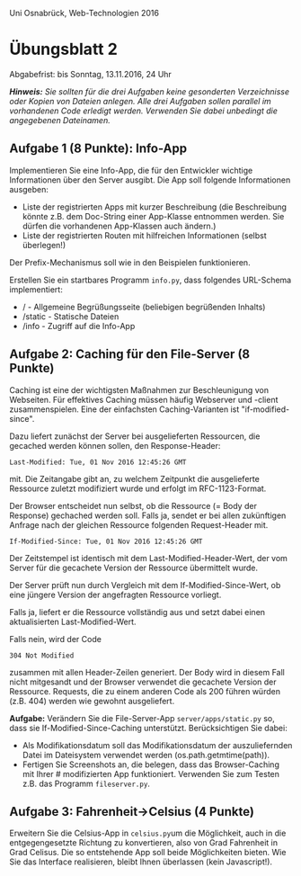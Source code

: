 Uni Osnabrück, Web-Technologien 2016

Übungsblatt 2
=============

Abgabefrist: bis Sonntag, 13.11.2016, 24 Uhr

_**Hinweis:** Sie sollten für die drei Aufgaben keine gesonderten Verzeichnisse 
oder Kopien von Dateien anlegen. Alle drei Aufgaben sollen parallel im
vorhandenen Code erledigt werden. Verwenden Sie dabei unbedingt die angegebenen 
Dateinamen._

Aufgabe 1 (8 Punkte): Info-App
----------------------

Implementieren Sie eine Info-App, die für den Entwickler wichtige
Informationen über den Server ausgibt. Die App soll folgende 
Informationen ausgeben:
* Liste der registrierten Apps mit kurzer Beschreibung (die Beschreibung könnte z.B. dem Doc-String einer 
App-Klasse entnommen werden. Sie dürfen die vorhandenen App-Klassen auch ändern.)
* Liste der registrierten Routen mit hilfreichen Informationen (selbst überlegen!)

Der Prefix-Mechanismus soll wie in den Beispielen funktionieren. 

Erstellen Sie ein startbares Programm `info.py`, dass folgendes URL-Schema implementiert:
* / - Allgemeine Begrüßungsseite (beliebigen begrüßenden Inhalts)
* /static - Statische Dateien
* /info - Zugriff auf die Info-App

Aufgabe 2: Caching für den File-Server (8 Punkte)
------------------------

Caching ist eine der wichtigsten Maßnahmen zur Beschleunigung von Webseiten. 
Für effektives Caching müssen häufig Webserver und -client zusammenspielen.
Eine der einfachsten Caching-Varianten ist "if-modified-since".

Dazu liefert zunächst der Server bei ausgelieferten Ressourcen, die gecached 
werden können sollen, den Response-Header:

    Last-Modified: Tue, 01 Nov 2016 12:45:26 GMT

mit. Die Zeitangabe gibt an, zu welchem Zeitpunkt die ausgelieferte Ressource
zuletzt modifiziert wurde und erfolgt im RFC-1123-Format.

Der Browser entscheidet nun selbst, ob die Ressource (= Body der Response) 
gechached werden soll. Falls ja, sendet er bei allen zukünftigen Anfrage
nach der gleichen Ressource folgenden Request-Header mit.

    If-Modified-Since: Tue, 01 Nov 2016 12:45:26 GMT
    
Der Zeitstempel ist identisch mit dem Last-Modified-Header-Wert, der 
vom Server für die gecachete Version der Ressource übermittelt wurde.

Der Server prüft nun durch Vergleich mit dem If-Modified-Since-Wert, 
ob eine jüngere Version der angefragten Ressource vorliegt. 

Falls ja, liefert er die Ressource vollständig aus und setzt dabei einen 
aktualisierten Last-Modified-Wert.

Falls nein, wird der Code

    304 Not Modified
    
zusammen mit allen Header-Zeilen generiert. Der Body wird in diesem Fall nicht
mitgesandt und der Browser verwendet die gecachete Version der Ressource. Requests,
die zu einem anderen Code als 200 führen würden (z.B. 404) werden wie gewohnt
ausgeliefert.

**Aufgabe:** Verändern Sie die File-Server-App `server/apps/static.py` so, dass sie If-Modified-Since-Caching unterstützt. 
Berücksichtigen Sie dabei:
* Als Modifikationsdatum soll das Modifikationsdatum der auszuliefernden Datei 
im Dateisystem verwendet werden (os.path.getmtime(path)).
* Fertigen Sie Screenshots an, die belegen, dass das Browser-Caching mit Ihrer #
modifizierten App funktioniert. Verwenden Sie zum Testen 
z.B. das Programm `fileserver.py`.

Aufgabe 3: Fahrenheit->Celsius (4 Punkte)
-------------------------

Erweitern Sie die Celsius-App in `celsius.py`um die Möglichkeit, 
auch in die entgegengesetzte Richtung zu konvertieren, also von Grad Fahrenheit 
in Grad Celisus. Die so entstehende App soll beide Möglichkeiten bieten.
Wie Sie das Interface realisieren, bleibt Ihnen überlassen (kein Javascript!).


